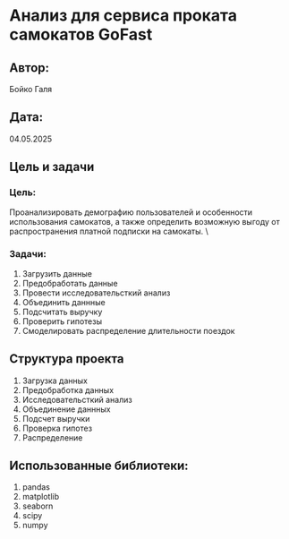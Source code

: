 # Анализ для сервиса проката самокатов GoFast
## Автор:
  Бойко Галя
## Дата:
  04.05.2025

## Цель и задачи
### Цель:
  Проанализировать демографию пользователей и особенности использования самокатов, а также определить возможную выгоду от распространения платной подписки на самокаты. \
### Задачи:
1. Загрузить данные
2. Предобработать данные
3. Провести исследовательсткий анализ
4. Объединить даннные
5. Подсчитать выручку
6. Проверить гипотезы
7. Смоделировать распределение длительности поездок

## Структура проекта
1. Загрузка данных
2. Предобработка данных
3. Исследовательсткий анализ
4. Объединение даннных
5. Подсчет выручки
6. Проверка гипотез
7. Распределение

## Использованные библиотеки:
1. pandas
2. matplotlib
3. seaborn
4. scipy
5. numpy
